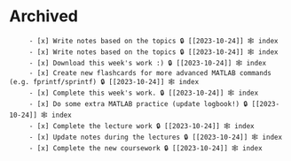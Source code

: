 
# Archived

		 - [x] Write notes based on the topics 🔒 [[2023-10-24]] 🕸️ index
		 - [x] Write notes based on the topics 🔒 [[2023-10-24]] 🕸️ index
		 - [x] Download this week's work :) 🔒 [[2023-10-24]] 🕸️ index
		 - [x] Create new flashcards for more advanced MATLAB commands (e.g. fprintf/sprintf) 🔒 [[2023-10-24]] 🕸️ index
		 - [x] Complete this week's work. 🔒 [[2023-10-24]] 🕸️ index
		 - [x] Do some extra MATLAB practice (update logbook!) 🔒 [[2023-10-24]] 🕸️ index
		 - [x] Complete the lecture work 🔒 [[2023-10-24]] 🕸️ index
		 - [x] Update notes during the lectures 🔒 [[2023-10-24]] 🕸️ index
		 - [x] Complete the new coursework 🔒 [[2023-10-24]] 🕸️ index
